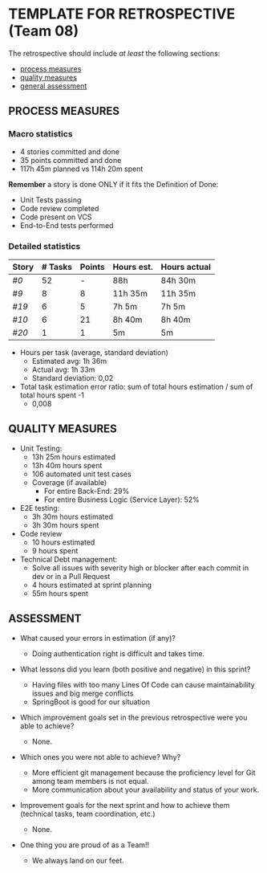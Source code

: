 TEMPLATE FOR RETROSPECTIVE (Team 08)
=====================================

The retrospective should include _at least_ the following
sections:

- [process measures](#process-measures)
- [quality measures](#quality-measures)
- [general assessment](#assessment)

## PROCESS MEASURES

### Macro statistics

- 4 stories committed and done
- 35 points committed and done
- 117h 45m planned vs 114h 20m spent

**Remember**  a story is done ONLY if it fits the Definition of Done:

- Unit Tests passing
- Code review completed
- Code present on VCS
- End-to-End tests performed

### Detailed statistics

| Story | # Tasks | Points | Hours est. | Hours actual |
|-------|---------|--------|-----------|-------------|
| _#0_  | 52      | -      | 88h       | 84h 30m     |
| _#9_  | 8       | 8      | 11h 35m   | 11h 35m     |
| _#19_ | 6       | 5      | 7h 5m     | 7h 5m       |
| _#10_ | 6       | 21     | 8h 40m    | 8h 40m      |
| _#20_ | 1       | 1      | 5m        | 5m          |

- Hours per task (average, standard deviation)
    - Estimated avg: 1h 36m
    - Actual avg: 1h 33m
    - Standard deviation: 0,02
- Total task estimation error ratio: sum of total hours estimation / sum of total hours spent -1
    - 0,008


## QUALITY MEASURES

- Unit Testing:
    - 13h 25m hours estimated
    - 13h 40m hours spent
    -  106 automated unit test cases
    - Coverage (if available)
        - For entire Back-End: 29%
        - For entire Business Logic (Service Layer): 52%
- E2E testing:
    - 3h 30m hours estimated
    - 3h 30m hours spent
- Code review
    - 10 hours estimated
    - 9 hours spent
- Technical Debt management:
    - Solve all issues with severity high or blocker after each commit in dev or in a Pull Request
    - 4 hours estimated at sprint planning
    - 55m hours spent

    
## ASSESSMENT

- What caused your errors in estimation (if any)?
    - Doing authentication right is difficult and takes time.

- What lessons did you learn (both positive and negative) in this sprint?
    - Having files with too many Lines Of Code can cause maintainability issues and big merge conflicts
    - SpringBoot is good for our situation

- Which improvement goals set in the previous retrospective were you able to achieve?
    - None.

- Which ones you were not able to achieve? Why?
    - More efficient git management because the proficiency level for Git among team members is not equal.
    - More communication about your availability and status of your work.

- Improvement goals for the next sprint and how to achieve them (technical tasks, team coordination, etc.)
    - None.

- One thing you are proud of as a Team!!
    - We always land on our feet.